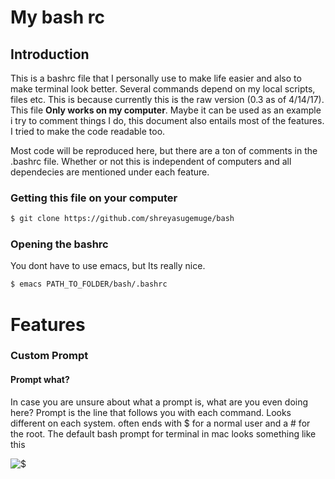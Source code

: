 # My bash rc
   
## Introduction
This is a bashrc file that I personally use to make life easier and also to make terminal look better. Several commands depend on my local scripts, files etc. This is because currently this is the raw version (0.3 as of 4/14/17). This file **Only works on my computer**. Maybe it can be used as an example i try to comment things I do, this document also entails most of the features. I tried to make the code readable too.

Most code will be reproduced here, but there are a ton of comments in the .bashrc file. Whether or not this is independent of computers and all dependecies are mentioned under each feature.

### Getting this file on your computer
```bash
$ git clone https://github.com/shreyasugemuge/bash
```
### Opening the bashrc
You dont have to use emacs, but Its really nice.
```bash
$ emacs PATH_TO_FOLDER/bash/.bashrc
```    
# Features

### Custom Prompt
#### Prompt what?
In case you are unsure about what a prompt is, what are you even doing here?
Prompt is the line that follows you with each command. Looks different on each system. often ends with $ for a normal user and a # for the root. The default bash prompt for terminal in mac looks something like this
   
![$](https://github.com/shreyasugemuge/bash/img/def_term.png)

